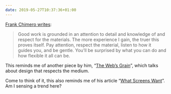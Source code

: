 ```yaml
---
date: 2019-05-27T10:37:36+01:00
---
```


[Frank Chimero writes](https://frankchimero.com/blog/2017/super-hi-foreword/):

> Good work is grounded in an attention to detail and knowledge of and respect for the materials. The more experience I gain, the truer this proves itself. Pay attention, respect the material, listen to how it guides you, and be gentle. You’ll be surprised by what you can do and how flexible it all can be.

This reminds me of another piece by him, “[The Web’s Grain](https://frankchimero.com/writing/the-webs-grain/)”, which talks about design that respects the medium.

Come to think of it, this also reminds me of his article “[What Screens Want](https://frankchimero.com/writing/what-screens-want/)”. Am I sensing a trend here?
